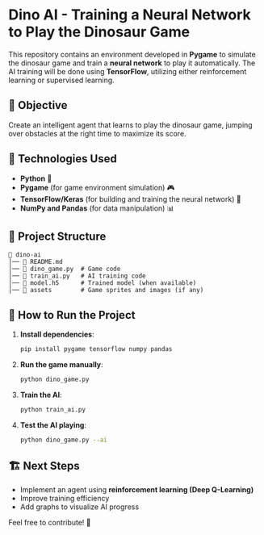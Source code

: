 # Dino AI - Training a Neural Network to Play the Dinosaur Game

This repository contains an environment developed in **Pygame** to simulate the dinosaur game and train a **neural network** to play it automatically. The AI training will be done using **TensorFlow**, utilizing either reinforcement learning or supervised learning.

## 📌 Objective
Create an intelligent agent that learns to play the dinosaur game, jumping over obstacles at the right time to maximize its score.

## 🚀 Technologies Used
- **Python** 🐍
- **Pygame** (for game environment simulation) 🎮
- **TensorFlow/Keras** (for building and training the neural network) 🧠
- **NumPy and Pandas** (for data manipulation) 📊

## 🔧 Project Structure
```
📂 dino-ai
│── 📝 README.md
│── 📄 dino_game.py  # Game code
│── 📄 train_ai.py   # AI training code
│── 📄 model.h5      # Trained model (when available)
│── 📂 assets        # Game sprites and images (if any)
```

## 📖 How to Run the Project
1. **Install dependencies**:
   ```bash
   pip install pygame tensorflow numpy pandas
   ```
2. **Run the game manually**:
   ```bash
   python dino_game.py
   ```
3. **Train the AI**:
   ```bash
   python train_ai.py
   ```
4. **Test the AI playing**:
   ```bash
   python dino_game.py --ai
   ```

## 🏗️ Next Steps
- Implement an agent using **reinforcement learning (Deep Q-Learning)**
- Improve training efficiency
- Add graphs to visualize AI progress

Feel free to contribute! 🚀

